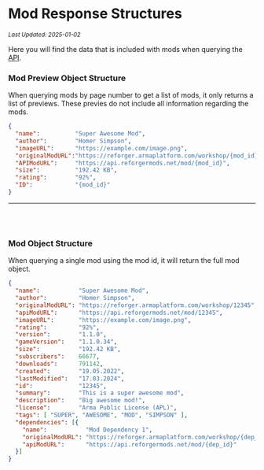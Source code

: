 # Mod Response Structures
<sup>*Last Updated: 2025-01-02*</sup>

Here you will find the data that is included with mods when querying the [API](?page=documentation/api).

### **Mod Preview Object Structure**

When querying mods by page number to get a list of mods, it only returns a list of previews. These previes do not include
all information regarding the mods.

```json
{
  "name":          "Super Awesome Mod",                                   // string
  "author":        "Homer Simpson",                                       // string
  "imageURL":      "https://example.com/image.png",                       // string
  "originalModURL":"https://reforger.armaplatform.com/workshop/{mod_id}", // string
  "APIModURL":     "https://api.reforgermods.net/mod/{mod_id}",           // string
  "size":          "192.42 KB",                                           // string
  "rating":        "92%",                                                 // string
  "ID":            "{mod_id}"                                             // string
}
```
___
<br><br>

### **Mod Object Structure**

When querying a single mod using the mod id, it will return the full mod object.

```json
{
  "name":           "Super Awesome Mod",                                     // string 
  "author":         "Homer Simpson",                                         // string
  "originalModURL": "https://reforger.armaplatform.com/workshop/12345",      // string
  "apiModURL":      "https://api.reforgermods.net/mod/12345",                // string
  "imageURL":       "https://example.com/image.png",                         // string
  "rating":         "92%",                                                   // string
  "version":        "1.1.0",                                                 // string
  "gameVersion":    "1.1.0.34",                                              // string
  "size":           "192.42 KB",                                             // string
  "subscribers":    66677,                                                   // int
  "downloads":      791142,                                                  // int
  "created":        "19.05.2022",                                            // string
  "lastModified":   "17.03.2024",                                            // string
  "id":             "12345",                                                 // string
  "summary":        "This is a super awesome mod",                           // string
  "description":    "Big awesome mod!",                                      // string
  "license":        "Arma Public License (APL)",                             // string
  "tags": [ "SUPER", "AWESOME", "MOD", "SIMPSON" ],                          // string array
  "dependencies": [{                                                         // string array
    "name":           "Mod Dependency 1",                                    // string
    "originalModURL": "https://reforger.armaplatform.com/workshop/{dep_id}", // string
    "apiModURL":      "https://api.reforgermods.net/mod/{dep_id}"            // string
  }]
}
```

